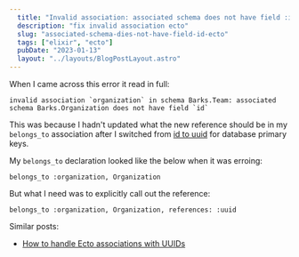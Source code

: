 ```yaml
---
  title: "Invalid association: associated schema does not have field :id"
  description: "fix invalid association ecto"
  slug: "associated-schema-dies-not-have-field-id-ecto"
  tags: ["elixir", "ecto"]
  pubDate: "2023-01-13"
  layout: "../layouts/BlogPostLayout.astro"
---
```


When I came across this error it read in full:
```
invalid association `organization` in schema Barks.Team: associated schema Barks.Organization does not have field `id` 
```

This was because I hadn't updated what the new reference should be in my `belongs_to` association after I switched from [id to uuid](https://tinytechtuts.com/2023-set-primary-key-ecto/) for database primary keys.

My `belongs_to` declaration looked like the below when it was erroing:
```
belongs_to :organization, Organization
```

But what I need was to explicitly call out the reference:
```
belongs_to :organization, Organization, references: :uuid
```

Similar posts:
- [How to handle Ecto associations with UUIDs](https://tinytechtuts.com/2023-ecto-associations-with-uuids/)
